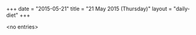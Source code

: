 +++
date = "2015-05-21"
title = "21 May 2015 (Thursday)"
layout = "daily-diet"
+++


\<no entries\>

